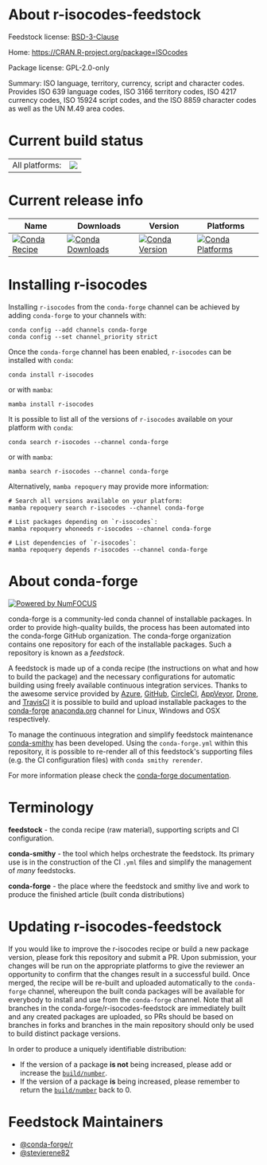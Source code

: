About r-isocodes-feedstock
==========================

Feedstock license: [BSD-3-Clause](https://github.com/conda-forge/r-isocodes-feedstock/blob/main/LICENSE.txt)

Home: https://CRAN.R-project.org/package=ISOcodes

Package license: GPL-2.0-only

Summary: ISO language, territory, currency, script and character codes. Provides ISO 639 language codes, ISO 3166 territory codes, ISO 4217 currency codes, ISO 15924 script codes, and the ISO 8859 character codes as well as the UN M.49 area codes.

Current build status
====================


<table><tr><td>All platforms:</td>
    <td>
      <a href="https://dev.azure.com/conda-forge/feedstock-builds/_build/latest?definitionId=1266&branchName=main">
        <img src="https://dev.azure.com/conda-forge/feedstock-builds/_apis/build/status/r-isocodes-feedstock?branchName=main">
      </a>
    </td>
  </tr>
</table>

Current release info
====================

| Name | Downloads | Version | Platforms |
| --- | --- | --- | --- |
| [![Conda Recipe](https://img.shields.io/badge/recipe-r--isocodes-green.svg)](https://anaconda.org/conda-forge/r-isocodes) | [![Conda Downloads](https://img.shields.io/conda/dn/conda-forge/r-isocodes.svg)](https://anaconda.org/conda-forge/r-isocodes) | [![Conda Version](https://img.shields.io/conda/vn/conda-forge/r-isocodes.svg)](https://anaconda.org/conda-forge/r-isocodes) | [![Conda Platforms](https://img.shields.io/conda/pn/conda-forge/r-isocodes.svg)](https://anaconda.org/conda-forge/r-isocodes) |

Installing r-isocodes
=====================

Installing `r-isocodes` from the `conda-forge` channel can be achieved by adding `conda-forge` to your channels with:

```
conda config --add channels conda-forge
conda config --set channel_priority strict
```

Once the `conda-forge` channel has been enabled, `r-isocodes` can be installed with `conda`:

```
conda install r-isocodes
```

or with `mamba`:

```
mamba install r-isocodes
```

It is possible to list all of the versions of `r-isocodes` available on your platform with `conda`:

```
conda search r-isocodes --channel conda-forge
```

or with `mamba`:

```
mamba search r-isocodes --channel conda-forge
```

Alternatively, `mamba repoquery` may provide more information:

```
# Search all versions available on your platform:
mamba repoquery search r-isocodes --channel conda-forge

# List packages depending on `r-isocodes`:
mamba repoquery whoneeds r-isocodes --channel conda-forge

# List dependencies of `r-isocodes`:
mamba repoquery depends r-isocodes --channel conda-forge
```


About conda-forge
=================

[![Powered by
NumFOCUS](https://img.shields.io/badge/powered%20by-NumFOCUS-orange.svg?style=flat&colorA=E1523D&colorB=007D8A)](https://numfocus.org)

conda-forge is a community-led conda channel of installable packages.
In order to provide high-quality builds, the process has been automated into the
conda-forge GitHub organization. The conda-forge organization contains one repository
for each of the installable packages. Such a repository is known as a *feedstock*.

A feedstock is made up of a conda recipe (the instructions on what and how to build
the package) and the necessary configurations for automatic building using freely
available continuous integration services. Thanks to the awesome service provided by
[Azure](https://azure.microsoft.com/en-us/services/devops/), [GitHub](https://github.com/),
[CircleCI](https://circleci.com/), [AppVeyor](https://www.appveyor.com/),
[Drone](https://cloud.drone.io/welcome), and [TravisCI](https://travis-ci.com/)
it is possible to build and upload installable packages to the
[conda-forge](https://anaconda.org/conda-forge) [anaconda.org](https://anaconda.org/)
channel for Linux, Windows and OSX respectively.

To manage the continuous integration and simplify feedstock maintenance
[conda-smithy](https://github.com/conda-forge/conda-smithy) has been developed.
Using the ``conda-forge.yml`` within this repository, it is possible to re-render all of
this feedstock's supporting files (e.g. the CI configuration files) with ``conda smithy rerender``.

For more information please check the [conda-forge documentation](https://conda-forge.org/docs/).

Terminology
===========

**feedstock** - the conda recipe (raw material), supporting scripts and CI configuration.

**conda-smithy** - the tool which helps orchestrate the feedstock.
                   Its primary use is in the construction of the CI ``.yml`` files
                   and simplify the management of *many* feedstocks.

**conda-forge** - the place where the feedstock and smithy live and work to
                  produce the finished article (built conda distributions)


Updating r-isocodes-feedstock
=============================

If you would like to improve the r-isocodes recipe or build a new
package version, please fork this repository and submit a PR. Upon submission,
your changes will be run on the appropriate platforms to give the reviewer an
opportunity to confirm that the changes result in a successful build. Once
merged, the recipe will be re-built and uploaded automatically to the
`conda-forge` channel, whereupon the built conda packages will be available for
everybody to install and use from the `conda-forge` channel.
Note that all branches in the conda-forge/r-isocodes-feedstock are
immediately built and any created packages are uploaded, so PRs should be based
on branches in forks and branches in the main repository should only be used to
build distinct package versions.

In order to produce a uniquely identifiable distribution:
 * If the version of a package **is not** being increased, please add or increase
   the [``build/number``](https://docs.conda.io/projects/conda-build/en/latest/resources/define-metadata.html#build-number-and-string).
 * If the version of a package **is** being increased, please remember to return
   the [``build/number``](https://docs.conda.io/projects/conda-build/en/latest/resources/define-metadata.html#build-number-and-string)
   back to 0.

Feedstock Maintainers
=====================

* [@conda-forge/r](https://github.com/orgs/conda-forge/teams/r/)
* [@stevierene82](https://github.com/stevierene82/)

